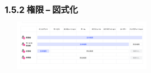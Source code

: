 # 1.5.2 権限 – 図式化

<figure><img src="../../.gitbook/assets/image (236).png" alt=""><figcaption></figcaption></figure>

<figure><img src="https://lh7-rt.googleusercontent.com/docsz/AD_4nXdfGeEvg0m3vQdf6Flv8AnQcM5PVd9KzM3s9Tpu3H2cT-W7lhWlIP7txSi_vMnL2Wmga6obC1Ssn6QCO01QusURyJpdKI7GKJ7MFe6WKBhLqjeQKEppDdzplaGueD5jGBHGD5eAj-UrQi-rN1EbuWbMovlE?key=0Xa7fMJhbTOfjN6ztS0Ywg" alt=""><figcaption></figcaption></figure>
